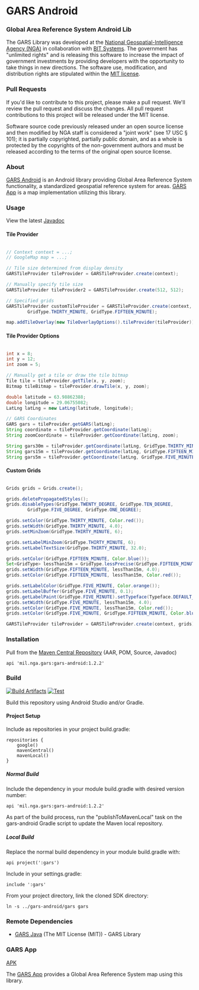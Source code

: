 # GARS Android

### Global Area Reference System Android Lib ####

The GARS Library was developed at the [National Geospatial-Intelligence Agency (NGA)](http://www.nga.mil/) in collaboration with [BIT Systems](https://www.caci.com/bit-systems/). The government has "unlimited rights" and is releasing this software to increase the impact of government investments by providing developers with the opportunity to take things in new directions. The software use, modification, and distribution rights are stipulated within the [MIT license](http://choosealicense.com/licenses/mit/).

### Pull Requests ###
If you'd like to contribute to this project, please make a pull request. We'll review the pull request and discuss the changes. All pull request contributions to this project will be released under the MIT license.

Software source code previously released under an open source license and then modified by NGA staff is considered a "joint work" (see 17 USC § 101); it is partially copyrighted, partially public domain, and as a whole is protected by the copyrights of the non-government authors and must be released according to the terms of the original open source license.

### About ###

[GARS Android](http://ngageoint.github.io/gars-android/) is an Android library providing Global Area Reference System functionality, a standardized geospatial reference system for areas.  [GARS App](https://github.com/ngageoint/gars-android/tree/master/app) is a map implementation utilizing this library.

### Usage ###

View the latest [Javadoc](http://ngageoint.github.io/gars-android/docs/api/)

#### Tile Provider ####

```java

// Context context = ...;
// GoogleMap map = ...;

// Tile size determined from display density
GARSTileProvider tileProvider = GARSTileProvider.create(context);

// Manually specify tile size
GARSTileProvider tileProvider2 = GARSTileProvider.create(512, 512);

// Specified grids
GARSTileProvider customTileProvider = GARSTileProvider.create(context,
        GridType.THIRTY_MINUTE, GridType.FIFTEEN_MINUTE);

map.addTileOverlay(new TileOverlayOptions().tileProvider(tileProvider));

```

#### Tile Provider Options ####

```java

int x = 8;
int y = 12;
int zoom = 5;

// Manually get a tile or draw the tile bitmap
Tile tile = tileProvider.getTile(x, y, zoom);
Bitmap tileBitmap = tileProvider.drawTile(x, y, zoom);

double latitude = 63.98862388;
double longitude = 29.06755082;
LatLng latLng = new LatLng(latitude, longitude);

// GARS Coordinates
GARS gars = tileProvider.getGARS(latLng);
String coordinate = tileProvider.getCoordinate(latLng);
String zoomCoordinate = tileProvider.getCoordinate(latLng, zoom);

String gars30m = tileProvider.getCoordinate(latLng, GridType.THIRTY_MINUTE);
String gars15m = tileProvider.getCoordinate(latLng, GridType.FIFTEEN_MINUTE);
String gars5m = tileProvider.getCoordinate(latLng, GridType.FIVE_MINUTE);

```

#### Custom Grids ####

```java

Grids grids = Grids.create();

grids.deletePropagatedStyles();
grids.disableTypes(GridType.TWENTY_DEGREE, GridType.TEN_DEGREE,
        GridType.FIVE_DEGREE, GridType.ONE_DEGREE);

grids.setColor(GridType.THIRTY_MINUTE, Color.red());
grids.setWidth(GridType.THIRTY_MINUTE, 4.0);
grids.setMinZoom(GridType.THIRTY_MINUTE, 6);

grids.setLabelMinZoom(GridType.THIRTY_MINUTE, 6);
grids.setLabelTextSize(GridType.THIRTY_MINUTE, 32.0);

grids.setColor(GridType.FIFTEEN_MINUTE, Color.blue());
Set<GridType> lessThan15m = GridType.lessPrecise(GridType.FIFTEEN_MINUTE);
grids.setWidth(GridType.FIFTEEN_MINUTE, lessThan15m, 4.0);
grids.setColor(GridType.FIFTEEN_MINUTE, lessThan15m, Color.red());

grids.setLabelColor(GridType.FIVE_MINUTE, Color.orange());
grids.setLabelBuffer(GridType.FIVE_MINUTE, 0.1);
grids.getLabelPaint(GridType.FIVE_MINUTE).setTypeface(Typeface.DEFAULT_BOLD);
grids.setWidth(GridType.FIVE_MINUTE, lessThan15m, 4.0);
grids.setColor(GridType.FIVE_MINUTE, lessThan15m, Color.red());
grids.setColor(GridType.FIVE_MINUTE, GridType.FIFTEEN_MINUTE, Color.blue());

GARSTileProvider tileProvider = GARSTileProvider.create(context, grids);

```

### Installation ###

Pull from the [Maven Central Repository](http://search.maven.org/#artifactdetails|mil.nga.gars|gars-android|1.2.2|aar) (AAR, POM, Source, Javadoc)

    api 'mil.nga.gars:gars-android:1.2.2'

### Build ###

[![Build Artifacts](https://github.com/ngageoint/gars-android/workflows/Build%20Artifacts/badge.svg)](https://github.com/ngageoint/gars-android/actions/workflows/build-artifacts.yml)
[![Test](https://github.com/ngageoint/gars-android/workflows/Test/badge.svg)](https://github.com/ngageoint/gars-android/actions/workflows/test.yml)

Build this repository using Android Studio and/or Gradle.

#### Project Setup ####

Include as repositories in your project build.gradle:

    repositories {
        google()
        mavenCentral()
        mavenLocal()
    }

##### Normal Build #####

Include the dependency in your module build.gradle with desired version number:

    api 'mil.nga.gars:gars-android:1.2.2'

As part of the build process, run the "publishToMavenLocal" task on the gars-android Gradle script to update the Maven local repository.

##### Local Build #####

Replace the normal build dependency in your module build.gradle with:

    api project(':gars')

Include in your settings.gradle:

    include ':gars'

From your project directory, link the cloned SDK directory:

    ln -s ../gars-android/gars gars

### Remote Dependencies ###

* [GARS Java](https://github.com/ngageoint/gars-java) (The MIT License (MIT)) - GARS Library

### GARS App ###

[APK](https://github.com/ngageoint/gars-android/releases/latest/download/gars.apk)

The [GARS App](https://github.com/ngageoint/gars-android/tree/master/app) provides a Global Area Reference System map using this library.
